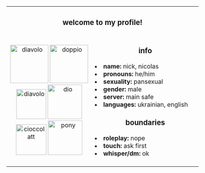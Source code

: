 <table align="center">
  <tr>
    <th align="center" colspan="2""><b><h3>welcome to my profile!</h3><b></th>
  </tr>
  <tr>
    <td width="40%"><p align="center"><img src="https://i.postimg.cc/6QP9s3TZ/pony-town-did-babygirl-stand-3x.png" width="100" alt="diavolo"> <img src="https://i.postimg.cc/rps8YWyc/pony-town-did-babyboy-stand-3x.png" width="100" alt="doppio"> <img src="https://i.postimg.cc/L8CQZG1V/pony-town-bossu-stand-4x.png" width="78" alt="diavolo"> <img src="https://i.postimg.cc/QNSW-JDf1/pony-town-dio-stand-4x.png" width="90" alt="dio"> <img src="https://i.postimg.cc/FzPdrbYD/pony-town-stand-4x.png" width="80" alt="cioccolatt"> <img src="https://i.postimg.cc/6534HPPS/pony-town-stand-4x.png" width="90" alt="pony"> </p>
   </td>
     <td width="50%"><h3 align="center">info</h3>
       <li><b>name:</b> nick, nicolas<br></li>
       <li><b>pronouns:</b> he/him<br></li>
       <li><b>sexuality:</b> pansexual <br></li>
       <li><b>gender:</b> male <br></li>
       <li><b>server:</b> main safe<br></li>
       <li><b>languages:</b> ukrainian, english<br></li>
       <h3 align="center">boundaries</h3>
       <li><b>roleplay:</b> nope<br></li>
       <li><b>touch:</b> ask first<br></li>
       <li><b>whisper/dm:</b> ok<br></li> 
       <br>
     </td>
  </tr>
</table>
